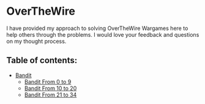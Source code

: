 # OverTheWire

I have provided my approach to solving OverTheWire Wargames here to help others through the problems. I would love your feedback and questions on my thought process.

## Table of contents:

- [Bandit](https://github.com/Reda-BELHAJ/OverTheWire/tree/main/Bandit)
    - [Bandit From 0 to 9](https://github.com/Reda-BELHAJ/OverTheWire/tree/main/Bandit/Bandit0-9)
    - [Bandit From 10 to 20](https://github.com/Reda-BELHAJ/OverTheWire/tree/main/Bandit/Bandit10-20)
    - [Bandit From 21 to 34](https://github.com/Reda-BELHAJ/OverTheWire/tree/main/Bandit/Bnadit21-34)
